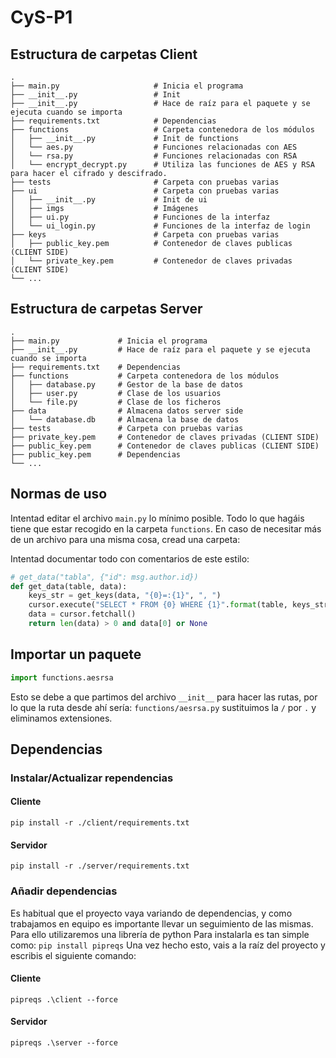 # CyS-P1

## Estructura de carpetas Client

```
.
├── main.py                     # Inicia el programa
├── __init__.py                 # Init
├── __init__.py                 # Hace de raíz para el paquete y se ejecuta cuando se importa
├── requirements.txt            # Dependencias
├── functions                   # Carpeta contenedora de los módulos    
│   ├── __init__.py             # Init de functions
│   └── aes.py                  # Funciones relacionadas con AES
│   └── rsa.py                  # Funciones relacionadas con RSA
│   └── encrypt_decrypt.py      # Utiliza las funciones de AES y RSA para hacer el cifrado y descifrado.
├── tests                       # Carpeta con pruebas varias
├── ui                          # Carpeta con pruebas varias
│   ├── __init__.py             # Init de ui
│   ├── imgs                    # Imágenes
│   ├── ui.py                   # Funciones de la interfaz
│   └── ui_login.py             # Funciones de la interfaz de login
├── keys                        # Carpeta con pruebas varias
│   ├── public_key.pem          # Contenedor de claves publicas (CLIENT SIDE)
│   └── private_key.pem         # Contenedor de claves privadas (CLIENT SIDE)
└── ...
```

## Estructura de carpetas Server

```
.
├── main.py             # Inicia el programa
├── __init__.py         # Hace de raíz para el paquete y se ejecuta cuando se importa
├── requirements.txt    # Dependencias
├── functions           # Carpeta contenedora de los módulos    
│   ├── database.py     # Gestor de la base de datos
│   ├── user.py         # Clase de los usuarios
│   └── file.py         # Clase de los ficheros
├── data                # Almacena datos server side
│   └── database.db     # Almacena la base de datos
├── tests               # Carpeta con pruebas varias
├── private_key.pem     # Contenedor de claves privadas (CLIENT SIDE)
├── public_key.pem      # Contenedor de claves publicas (CLIENT SIDE)
├── public_key.pem      # Dependencias
└── ...
```

## Normas de uso

Intentad editar el archivo `main.py` lo mínimo posible.
Todo lo que hagáis tiene que estar recogido en la carpeta `functions`.
En caso de necesitar más de un archivo para una misma cosa, cread una carpeta:


Intentad documentar todo con comentarios de este estilo:

```py
# get_data("tabla", {"id": msg.author.id})
def get_data(table, data): 
    keys_str = get_keys(data, "{0}=:{1}", ", ")
    cursor.execute("SELECT * FROM {0} WHERE {1}".format(table, keys_str), data)
    data = cursor.fetchall()
    return len(data) > 0 and data[0] or None
```

## Importar un paquete

```py
import functions.aesrsa
```
Esto se debe a que partimos del archivo `__init__` para hacer las rutas, por lo que la ruta desde ahí sería:
`functions/aesrsa.py` sustituimos la `/` por `.` y eliminamos extensiones.

## Dependencias

### Instalar/Actualizar rependencias

#### Cliente

`pip install -r ./client/requirements.txt`

#### Servidor

`pip install -r ./server/requirements.txt`

### Añadir dependencias

Es habitual que el proyecto vaya variando de dependencias, y como trabajamos en equipo es importante llevar un seguimiento de las mismas.
Para ello utilizaremos una librería de python
Para instalarla es tan simple como: `pip install pipreqs`
Una vez hecho esto, vais a la raíz del proyecto y escribis el siguiente comando:

#### Cliente

`pipreqs .\client --force`

#### Servidor

`pipreqs .\server --force`